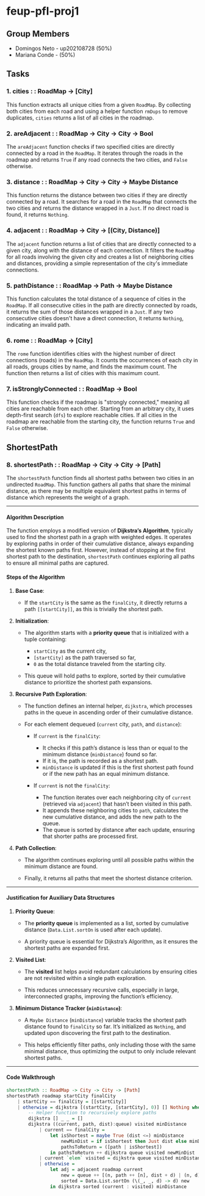 # feup-pfl-proj1

## Group Members
- Domingos Neto - up202108728 (50%)
- Mariana Conde - (50%)

## Tasks

### 1. cities : : RoadMap -> [City]
This function extracts all unique cities from a given `RoadMap`. By collecting both cities from each road and using a helper function `rmDups` to remove duplicates, `cities` returns a list of all cities in the roadmap.

### 2. areAdjacent : : RoadMap -> City -> City -> Bool
The `areAdjacent` function checks if two specified cities are directly connected by a road in the `RoadMap`. It iterates through the roads in the roadmap and returns `True` if any road connects the two cities, and `False` otherwise.

### 3. distance : : RoadMap -> City -> City -> Maybe Distance
This function returns the distance between two cities if they are directly connected by a road. It searches for a road in the `RoadMap` that connects the two cities and returns the distance wrapped in a `Just`. If no direct road is found, it returns `Nothing`.

### 4. adjacent : : RoadMap -> City -> [(City, Distance)]
The `adjacent` function returns a list of cities that are directly connected to a given city, along with the distance of each connection. It filters the `RoadMap` for all roads involving the given city and creates a list of neighboring cities and distances, providing a simple representation of the city's immediate connections.

### 5. pathDistance : : RoadMap -> Path -> Maybe Distance
This function calculates the total distance of a sequence of cities in the `RoadMap`. If all consecutive cities in the path are directly connected by roads, it returns the sum of those distances wrapped in a `Just`. If any two consecutive cities doesn't have a direct connection, it returns `Nothing`, indicating an invalid path.

### 6. rome : : RoadMap -> [City]
The `rome` function identifies cities with the highest number of direct connections (roads) in the `RoadMap`. It counts the occurrences of each city in all roads, groups cities by name, and finds the maximum count. The function then returns a list of cities with this maximum count.

### 7. isStronglyConnected : : RoadMap -> Bool
This function checks if the roadmap is "strongly connected," meaning all cities are reachable from each other. Starting from an arbitrary city, it uses depth-first search (`dfs`) to explore reachable cities. If all cities in the roadmap are reachable from the starting city, the function returns `True` and `False` otherwise.

## ShortestPath

### 8. shortestPath : : RoadMap -> City -> City -> [Path]

The `shortestPath` function finds all shortest paths between two cities in an undirected `RoadMap`. This function gathers all paths that share the minimal distance, as there may be multiple equivalent shortest paths in terms of distance which represents the weight of a graph.

---

#### Algorithm Description

The function employs a modified version of **Dijkstra’s Algorithm**, typically used to find the shortest path in a graph with weighted edges. 
It operates by exploring paths in order of their cumulative distance, always expanding the shortest known paths first. 
However, instead of stopping at the first shortest path to the destination, `shortestPath` continues exploring all paths to ensure all minimal paths are captured. 

#### Steps of the Algorithm

1. **Base Case**:
   - If the `startCity` is the same as the `finalCity`, it directly returns a path `[[startCity]]`, as this is trivially the shortest path.

2. **Initialization**:
   - The algorithm starts with a **priority queue** that is initialized with a tuple containing:
     - `startCity` as the current city,
     - `[startCity]` as the path traversed so far,
     - `0` as the total distance traveled from the starting city.
       
   - This queue will hold paths to explore, sorted by their cumulative distance to prioritize the shortest path expansions.

3. **Recursive Path Exploration**:
   - The function defines an internal helper, `dijkstra`, which processes paths in the queue in ascending order of their cumulative distance.
     
   - For each element dequeued (`current` city, `path`, and `distance`):
     - If `current` is the `finalCity`: 
       - It checks if this path’s distance is less than or equal to the minimum distance (`minDistance`) found so far.
       - If it is, the path is recorded as a shortest path.
       - `minDistance` is updated if this is the first shortest path found or if the new path has an equal minimum distance.
         
     - If `current` is not the `finalCity`:
       - The function iterates over each neighboring city of `current` (retrieved via `adjacent`) that hasn’t been visited in this path.
       - It appends these neighboring cities to `path`, calculates the new cumulative distance, and adds the new path to the queue.
       - The queue is sorted by distance after each update, ensuring that shorter paths are processed first.

4. **Path Collection**:
   - The algorithm continues exploring until all possible paths within the minimum distance are found.
     
   - Finally, it returns all paths that meet the shortest distance criterion.

---

#### Justification for Auxiliary Data Structures

1. **Priority Queue**:
   - The **priority queue** is implemented as a list, sorted by cumulative distance (`Data.List.sortOn` is used after each update).
     
   - A priority queue is essential for Dijkstra’s Algorithm, as it ensures the shortest paths are expanded first.

2. **Visited List**:
   - The **visited** list helps avoid redundant calculations by ensuring cities are not revisited within a single path exploration.
     
   - This reduces unnecessary recursive calls, especially in large, interconnected graphs, improving the function’s efficiency.

3. **Minimum Distance Tracker (`minDistance`)**:
   - A `Maybe Distance` (`minDistance`) variable tracks the shortest path distance found to `finalCity` so far. It’s initialized as `Nothing`, and updated upon discovering the first path to the destination.
     
   - This helps efficiently filter paths, only including those with the same minimal distance, thus optimizing the output to only include relevant shortest paths.

---

#### Code Walkthrough

```haskell
shortestPath :: RoadMap -> City -> City -> [Path]
shortestPath roadmap startCity finalCity
    | startCity == finalCity = [[startCity]]
    | otherwise = dijkstra [(startCity, [startCity], 0)] [] Nothing where
        -- Helper function to recursively explore paths
        dijkstra [] _ _ = []
        dijkstra ((current, path, dist):queue) visited minDistance
            | current == finalCity =
                let isShortest = maybe True (dist <=) minDistance
                    newMinDist = if isShortest then Just dist else minDistance
                    pathsToReturn = ([path | isShortest])
                in pathsToReturn ++ dijkstra queue visited newMinDist
            | current `elem` visited = dijkstra queue visited minDistance
            | otherwise =
                let adj = adjacent roadmap current
                    new = queue ++ [(n, path ++ [n], dist + d) | (n, d) <- adj, n `notElem` visited]
                    sorted = Data.List.sortOn (\(_, _, d) -> d) new
                in dijkstra sorted (current : visited) minDistance

